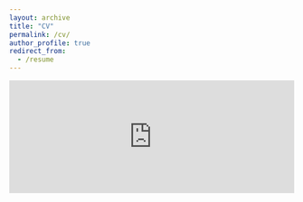 ```yaml
---
layout: archive
title: "CV"
permalink: /cv/
author_profile: true
redirect_from:
  - /resume
---
```




<html lang="en" style="width:100%; height:100%;">
<head>
  <meta http-equiv="content-type" content="text/html; charset=utf-8">
  <title>CV</title>
</head>
  <body style="width:100%; height:200; margin:0;">
    <iframe src="https://docs.google.com/gview?url=zoey-rw.github.io/images/Werbin_CV_May2020.pdf&embedded=true" style="width:100%; height:100%;" frameborder="0"></iframe>
  </body>
</html>
